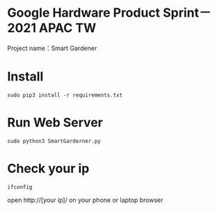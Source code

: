 # Google Hardware Product Sprint－2021 APAC TW
Project name：Smart Gardener  

# Install

```
sudo pip3 install -r requirements.txt
```

# Run Web Server

```
sudo python3 SmartGarderner.py
```

# Check your ip

```
ifconfig
```

open http://[your ip]/ on your phone or laptop browser

